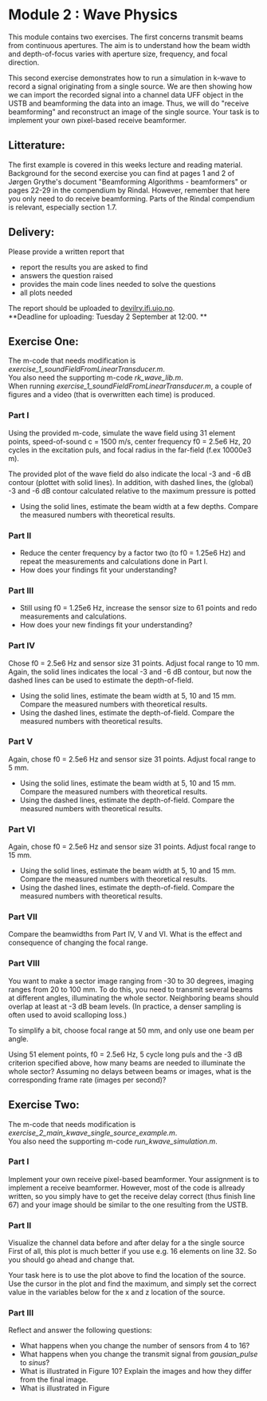 # Module 2 : Wave Physics

This module contains two exercises. The first  concerns transmit beams from 
continuous apertures. The aim is to understand how the beam width and 
depth-of-focus varies with aperture size, frequency, and focal direction.  

This second exercise demonstrates how to run a simulation in k-wave to record a
signal originating from a single source. We are then showing how we can
import the recorded signal into a channel data UFF object in the USTB and
beamforming the data into an image. Thus, we will do "receive beamforming"
and reconstruct an image of the single source. Your task is to implement
your own pixel-based receive beamformer.

## Litterature:
The first example is covered in this weeks lecture and reading material.  
Background for the second exercise you can find at pages 1 and 2 of Jørgen 
Grythe's document "Beamforming Algorithms - beamformers" or pages 22-29 in 
the compendium by Rindal. However, remember that here you only need to do 
receive beamforming. Parts of the Rindal compendium is relevant, especially 
section 1.7.

## Delivery:
Please provide a written report that
- report the results you are asked to find
- answers the question raised
- provides the main code lines needed to solve the questions
- all plots needed 

The report should be uploaded to [devilry.ifi.uio.no](devilry.ifi.uio.no).  
**Deadline for uploading: Tuesday 2 September at 12:00. **
 
## Exercise One:
The m-code that needs modification is *exercise_1_soundFieldFromLinearTransducer.m*.  
You also need the supporting m-code *rk_wave_lib.m*.  
When running *exercise_1_soundFieldFromLinearTransducer.m*, a couple of figures and a 
video (that is overwritten each time) is produced.

### Part I
Using the provided m-code, simulate the wave field using 31 element points,
speed-of-sound c = 1500 m/s, center frequency f0 = 2.5e6 Hz, 20 cycles in the 
excitation puls, and focal radius in the far-field (f.ex 10000e3 m).  

The provided plot of the wave field do also indicate the local -3 and -6 dB contour
(plottet with solid lines). In addition, with dashed lines, the (global) -3 and -6 dB contour 
calculated relative to the maximum pressure is potted

 - Using the solid lines, estimate the beam width at a few depths. Compare the 
 measured numbers with theoretical results. 

### Part II

- Reduce the center frequency by a factor two (to f0 = 1.25e6 Hz) and repeat the 
measurements and calculations done in Part I.  
- How does your findings fit your understanding?

### Part III

- Still using f0 = 1.25e6 Hz, increase the sensor size to 61 points and redo 
measurements and calculations.  
- How does your new findings fit your understanding?

### Part IV
Chose f0 = 2.5e6 Hz and sensor size 31 points. Adjust focal range to 10 mm. 
Again, the solid lines indicates the local -3 and -6 dB contour, but now the dashed lines 
can be used to estimate the depth-of-field.

- Using the solid lines, estimate the beam width at 5, 10 and 15 mm. Compare the 
 measured numbers with theoretical results. 
- Using the dashed lines, estimate the depth-of-field. Compare the measured numbers
with theoretical results. 

### Part V
Again, chose f0 = 2.5e6 Hz and sensor size 31 points. Adjust focal range to 5 mm. 

- Using the solid lines, estimate the beam width at 5, 10 and 15 mm. Compare the 
 measured numbers with theoretical results. 
- Using the dashed lines, estimate the depth-of-field. Compare the measured numbers
with theoretical results. 

### Part VI
Again, chose f0 = 2.5e6 Hz and sensor size 31 points. Adjust focal range to 15 mm. 

- Using the solid lines, estimate the beam width at 5, 10 and 15 mm. Compare the 
 measured numbers with theoretical results. 
- Using the dashed lines, estimate the depth-of-field. Compare the measured numbers
with theoretical results. 

### Part VII
Compare the beamwidths from Part IV, V and VI. What is the effect and consequence of 
changing the focal range.

### Part VIII
You want to make a sector image ranging from -30 to 30 degrees, imaging ranges from 20 to 
100 mm. To do this, you need to transmit several beams at different angles, illuminating the 
whole sector. Neighboring beams should overlap at least at -3 dB beam levels. 
(In practice, a denser sampling is often used to avoid scalloping loss.)  

To simplify a bit, choose focal range at 50 mm, and only use one beam per angle.

Using 51 element points, f0 = 2.5e6 Hz, 5 cycle long puls and the -3 dB criterion specified above, 
how many beams are needed to illuminate the whole sector? 
Assuming no delays between beams or images, what is the corresponding frame rate (images per second)?


## Exercise Two:
The m-code that needs modification is *exercise_2_main_kwave_single_source_example.m*.  
You also need the supporting m-code *run_kwave_simulation.m*.

### Part I
Implement your own receive pixel-based beamformer. Your assignment is to 
implement a receive beamformer. However, most of the code is allready written,
so you simply have to get the receive delay correct (thus finish line 67) 
and your image should be similar to the one resulting from the USTB.

### Part II
Visualize the channel data before and after delay for a the single source
First of all, this plot is much better if you use e.g. 16 elements on
line 32. So you should go ahead and change that. 

Your task here is to use the plot above to find the location of the source.
Use the cursor in the plot and find the maximum, and simply set the correct
value in the variables below for the x and z location of the source.

### Part III
Reflect and answer the following questions:
+ What happens when you change the number of sensors from 4 to 16?
+ What happens when you change the transmit signal from *gausian_pulse* to *sinus*?
+ What is illustrated in Figure 10? Explain the images and how they differ from the final image.
+ What is illustrated in Figure 


